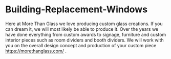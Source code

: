 # Building-Replacement-Windows
Here at More Than Glass we love producing custom glass creations. If you can dream it, we will most likely be able to produce it. Over the years we have done everything from custom awards to signage, furniture and custom interior pieces such as room dividers and booth dividers. We will work with you on the overall design concept and production of your custom piece https://morethanglass.com/ .  
